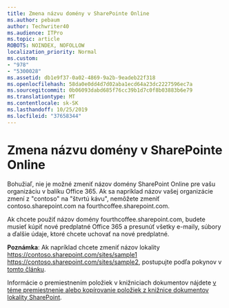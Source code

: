 ```yaml
---
title: Zmena názvu domény v SharePointe Online
ms.author: pebaum
author: Techwriter40
ms.audience: ITPro
ms.topic: article
ROBOTS: NOINDEX, NOFOLLOW
localization_priority: Normal
ms.custom:
- "978"
- "5300028"
ms.assetid: db1e9f37-0a02-4869-9a2b-9eadeb22f318
ms.openlocfilehash: 58da0e0dd4d7d02aba1ecd64a23dc2227596ec7a
ms.sourcegitcommit: 0b06093dabd685f76cc39b1d7c0f8b03883b6e79
ms.translationtype: MT
ms.contentlocale: sk-SK
ms.lasthandoff: 10/25/2019
ms.locfileid: "37658344"
---
```

# <a name="change-domain-name-in-sharepoint-online"></a>Zmena názvu domény v SharePointe Online

Bohužiaľ, nie je možné zmeniť názov domény SharePoint Online pre vašu organizáciu v balíku Office 365. Ak sa napríklad názov vašej organizácie zmení z "contoso" na "štvrtú kávu", nemôžete zmeniť contoso.sharepoint.com na fourthcoffee.sharepoint.com.
  
Ak chcete použiť názov domény fourthcoffee.sharepoint.com, budete musieť kúpiť nové predplatné Office 365 a presunúť všetky e-maily, súbory a ďalšie údaje, ktoré chcete uchovať na nové predplatné.
  
 **Poznámka**: Ak napríklad chcete zmeniť názov lokality https://contoso.sharepoint.com/sites/sample1 https://contoso.sharepoint.com/sites/sample2, postupujte podľa pokynov v [tomto článku](https://docs.microsoft.com/sharepoint/change-site-address). 
  
Informácie o premiestnením položiek v knižniciach dokumentov nájdete [v téme premiestnenie alebo kopírovanie položiek z knižnice dokumentov lokality SharePoint](https://go.microsoft.com/fwlink/?linkid=2025831).
  